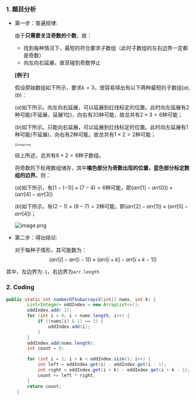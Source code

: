 ### 1. 题目分析

* 第一步：普遍规律:

  由于**只需要关注奇数的个数**，故：

  * 找到每种情况下，最短的符合要求子数组（此时子数组的左右边界一定都是奇数）
  * 向左向右延展，直至碰到奇数停止

  **[例子]**

  假设原始数组如下所示，要求$k=3$，很容易得出有以下两种最短的子数组(*a*),(*b*)：

  $(a)$如下所示。向左向右延展，可以延展到红线标定的位置。此时向左延展有2种可能(不延展，延展1位)，向右有33种可能，故总共有$2 \times 3=6$种可能；

  $(b)$如下所示。只能向右延展，可以延展到红线标定的位置。此时向左延展有1种可能(不延展)，向右有2种可能，故总共有$1 \times 2=2$种可能；

  <img src="https://pic.leetcode-cn.com/c07fdee6a57f189e1ccd7aa1487f2ff76f2f392bfdbece516d4cc9e29df6a0b4-image.png" alt="image.png" style="zoom:50%;" />

  综上所述，总共有$6+2=8$种子数组。

  将奇数的下标用数组储存，其中**橘色部分为奇数出现的位置，蓝色部分标定数组的边界**。则：

  $(a)$如下所示，有$[1-(-1)]\times(7-4)=6$种可能，即$(arr[1] - arr[0]) \times (arr[4] - arr[3])$

  $(b)$如下所示，有$(2-1)\times(9-7)=2$种可能，即$(arr[2] - arr[1]) \times (arr[5] - arr[4])$；

  ![image.png](https://pic.leetcode-cn.com/79dc19a1f3c570ce92717213e208cc134143f7b537d7f1995365459214bb44b5-image.png)

* 第二步：得出结论:

  对于每种子情形，其可能数为：
  $$
  (arr[i]−arr[i−1])\times(arr[i+k]−arr[i+k−1])
  $$

其中，左边界为`-1`，右边界为`arr.length`

### 2. Coding

```java
public static int numberOfSubarrays3(int[] nums, int k) {
        List<Integer> oddIndex = new ArrayList<>();
        oddIndex.add(-1);
        for (int i = 0; i < nums.length; i++) {
            if ((nums[i] & 1) == 1) {
                oddIndex.add(i);
            }
        }
        oddIndex.add(nums.length);
        int count = 0;

        for (int i = 1; i + k < oddIndex.size(); i++) {
            int left = oddIndex.get(i) - oddIndex.get(i - 1);
            int right = oddIndex.get(i + k) - oddIndex.get(i + k - 1);
            count += left * right;
        }
        return count;
    }
```

